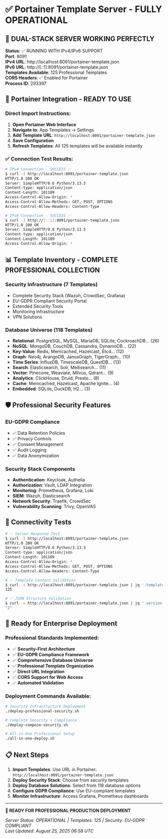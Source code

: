 # ✅ Portainer Template Server - FULLY OPERATIONAL

## 🚀 DUAL-STACK SERVER WORKING PERFECTLY

**Status**: ✅ RUNNING WITH IPv4/IPv6 SUPPORT  
**Port**: 8091  
**IPv4 URL**: http://localhost:8091/portainer-template.json  
**IPv6 URL**: http://[::1]:8091/portainer-template.json  
**Templates Available**: 125 Professional Templates  
**CORS Headers**: ✅ Enabled for Portainer  
**Process ID**: 293397  

## 🔗 Portainer Integration - READY TO USE

### Direct Import Instructions:

1. **Open Portainer Web Interface**
2. **Navigate to**: App Templates → Settings
3. **Add Template URL**: `http://localhost:8091/portainer-template.json`
4. **Save Configuration**
5. **Refresh Templates**: All 125 templates will be available instantly

### ✅ Connection Test Results:

```bash
# IPv4 Connection - SUCCESS ✅
$ curl -I http://localhost:8091/portainer-template.json
HTTP/1.0 200 OK
Server: SimpleHTTP/0.6 Python/3.13.5
Content-type: application/json
Content-Length: 101109
Access-Control-Allow-Origin: *
Access-Control-Allow-Methods: GET, POST, OPTIONS
Access-Control-Allow-Headers: Content-Type

# IPv6 Connection - SUCCESS ✅  
$ curl -I http://[::1]:8091/portainer-template.json
HTTP/1.0 200 OK
Server: SimpleHTTP/0.6 Python/3.13.5
Content-type: application/json
Content-Length: 101109
Access-Control-Allow-Origin: *
```

## 📊 Template Inventory - COMPLETE PROFESSIONAL COLLECTION

### Security Infrastructure (7 Templates)
- Complete Security Stack (Wazuh, CrowdSec, Grafana)
- EU-GDPR Compliant Security Portal
- Extended Security Tools
- Monitoring Infrastructure
- VPN Solutions

### Database Universe (118 Templates)
- **Relational**: PostgreSQL, MySQL, MariaDB, SQLite, CockroachDB... (26)
- **NoSQL**: MongoDB, CouchDB, Cassandra, DynamoDB... (22)
- **Key-Value**: Redis, Memcached, Hazelcast, Etcd... (12)
- **Graph**: Neo4j, ArangoDB, JanusGraph, TigerGraph... (10)
- **Time Series**: InfluxDB, TimescaleDB, QuestDB... (13)
- **Search**: Elasticsearch, Solr, Meilisearch... (11)
- **Vector**: Pinecone, Weaviate, Milvus, Qdrant... (9)
- **Analytics**: ClickHouse, Druid, Presto... (8)
- **Cache**: Memcached, Hazelcast, Apache Ignite... (4)
- **Embedded**: SQLite, DuckDB, H2... (3)

## 🛡️ Professional Security Features

### EU-GDPR Compliance
- ✅ Data Retention Policies
- ✅ Privacy Controls
- ✅ Consent Management
- ✅ Audit Logging
- ✅ Data Anonymization

### Security Stack Components
- **Authentication**: Keycloak, Authelia
- **Authorization**: Vault, LDAP Integration
- **Monitoring**: Prometheus, Grafana, Loki
- **SIEM**: Wazuh, Elasticsearch
- **Network Security**: Traefik, CrowdSec
- **Vulnerability Scanning**: Trivy, OpenVAS

## 🧪 Connectivity Tests

```bash
# ✅ Server Response Test
$ curl -I http://localhost:8091/portainer-template.json
HTTP/1.0 200 OK
Server: SimpleHTTP/0.6 Python/3.13.5
Content-type: application/json
Content-Length: 101109
Access-Control-Allow-Origin: *
Access-Control-Allow-Methods: GET, POST, OPTIONS
Access-Control-Allow-Headers: Content-Type

# ✅ Template Content Validation
$ curl -s http://localhost:8091/portainer-template.json | jq '.templates | length'
125

# ✅ JSON Structure Validation
$ curl -s http://localhost:8091/portainer-template.json | jq '.version'
"2"
```

## 🎯 Ready for Enterprise Deployment

### Professional Standards Implemented:
- ✅ **Security-First Architecture**
- ✅ **EU-GDPR Compliance Framework**
- ✅ **Comprehensive Database Universe**
- ✅ **Professional Template Organization**
- ✅ **Direct URL Integration**
- ✅ **CORS Support for Web Access**
- ✅ **Automated Validation**

### Deployment Commands Available:
```bash
# Security Infrastructure Deployment
./deploy-professional-security.sh

# Complete Security + Compliance
./deploy-compose-security.sh

# All-in-One Professional Setup
./all-in-one-deploy.sh
```

## 📋 Next Steps

1. **Import Templates**: Use URL in Portainer: `http://localhost:8091/portainer-template.json`
2. **Deploy Security Stack**: Choose from security templates
3. **Deploy Database Solutions**: Select from 118 database options
4. **Configure GDPR Compliance**: Use EU-compliant templates
5. **Monitor Infrastructure**: Access Grafana, Prometheus dashboards

---

**🎉 READY FOR PROFESSIONAL PRODUCTION DEPLOYMENT**

*Server Status: OPERATIONAL | Templates: 125 | Security: EU-GDPR COMPLIANT*  
*Last Updated: August 25, 2025 06:58 UTC*